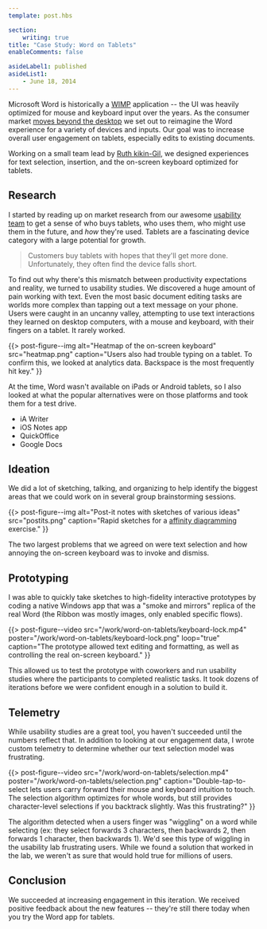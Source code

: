 ```yaml
---
template: post.hbs

section:
    writing: true
title: "Case Study: Word on Tablets"
enableComments: false

asideLabel1: published
asideList1:
    - June 18, 2014
---
```


Microsoft Word is historically a [WIMP](https://en.wikipedia.org/wiki/WIMP_%28computing%29) application -- the UI was heavily optimized for mouse and keyboard input over the years. As the consumer market [moves beyond the desktop](http://www.pewinternet.org/2015/04/01/us-smartphone-use-in-2015/) we set out to reimagine the Word experience for a variety of devices and inputs. Our goal was to increase overall user engagement on tablets, especially edits to existing documents.

Working on a small team lead by [Ruth kikin-Gil](http://www.ruthkikin.com/), we designed experiences for text selection, insertion, and the on-screen keyboard optimized for tablets.

## Research

I started by reading up on market research from our awesome [usability team](https://www.microsoft.com/en-us/usability/default.aspx) to get a sense of who buys tablets, who uses them, who might use them in the future, and *how* they're used. Tablets are a fascinating device category with a large potential for growth.

> Customers buy tablets with hopes that they'll get more done. Unfortunately, they often find the device falls short.

To find out why there's this mismatch between productivity expectations and reality, we turned to usability studies. We discovered a huge amount of pain working with text. Even the most basic document editing tasks are worlds more complex than tapping out a text message on your phone. Users were caught in an uncanny valley, attempting to use text interactions they learned on desktop computers, with a mouse and keyboard, with their fingers on a tablet. It rarely worked.

{{> post-figure--img
    alt="Heatmap of the on-screen keyboard"
    src="heatmap.png"
    caption="Users also had trouble typing on a tablet. To confirm this, we looked at analytics data. Backspace is the most frequently hit key."
}}

At the time, Word wasn't available on iPads or Android tablets, so I also looked at what the popular alternatives were on those platforms and took them for a test drive.

* iA Writer
* iOS Notes app
* QuickOffice
* Google Docs

## Ideation

We did a lot of sketching, talking, and organizing to help identify the biggest areas that we could work on in several group brainstorming sessions.

{{> post-figure--img
    alt="Post-it notes with sketches of various ideas"
    src="postits.png"
    caption="Rapid sketches for a [affinity diagramming](https://en.wikipedia.org/wiki/Affinity_diagram) exercise."
}}

The two largest problems that we agreed on were text selection and how annoying the on-screen keyboard was to invoke and dismiss.

## Prototyping

I was able to quickly take sketches to high-fidelity interactive prototypes by coding a native Windows app that was a "smoke and mirrors" replica of the real Word (the Ribbon was mostly images, only enabled specific flows).

{{> post-figure--video
    src="/work/word-on-tablets/keyboard-lock.mp4"
    poster="/work/word-on-tablets/keyboard-lock.png"
    loop="true"
    caption="The prototype allowed text editing and formatting, as well as controlling the real on-screen keyboard."
}}

This allowed us to test the prototype with coworkers and run usability studies where the participants to completed realistic tasks. It took dozens of iterations before we were confident enough in a solution to build it.

## Telemetry

While usability studies are a great tool, you haven't succeeded until the numbers reflect that. In addition to looking at our engagement data, I wrote custom telemetry to determine whether our text selection model was frustrating.

{{> post-figure--video
    src="/work/word-on-tablets/selection.mp4"
    poster="/work/word-on-tablets/selection.png"
    caption="Double-tap-to-select lets users carry forward their mouse and keyboard intuition to touch. The selection algorithm optimizes for whole words, but still provides character-level selections if you backtrack slightly. Was this frustrating?"
}}

The algorithm detected when a users finger was "wiggling" on a word while selecting (ex: they select forwards 3 characters, then backwards 2, then forwards 1 character, then backwards 1). We'd see this type of wiggling in the usability lab frustrating users. While we found a solution that worked in the lab, we weren't as sure that would hold true for millions of users.

## Conclusion

We succeeded at increasing engagement in this iteration. We received positive feedback about the new features -- they're still there today when you try the Word app for tablets.
